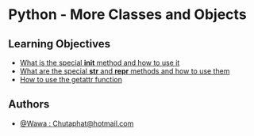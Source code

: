 
# Python - More Classes and Objects




## Learning Objectives

 - [What is the special __init__ method and how to use it](https://awesomeopensource.com/project/elangosundar/awesome-README-templates)
 - [What are the special __str__ and __repr__ methods and how to use them](https://github.com/matiassingers/awesome-readme)
 - [How to use the getattr function](https://bulldogjob.com/news/449-how-to-write-a-good-readme-for-your-github-project)


## Authors

- [@Wawa : Chutaphat@hotmail.com](https://www.github.com/octokatherine)

